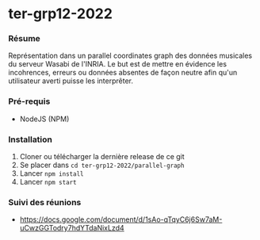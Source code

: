 # ter-grp12-2022

### Résume
Représentation dans un parallel coordinates graph des données musicales du serveur Wasabi de l'INRIA. Le but est de mettre en évidence les incohrences, erreurs ou données absentes de façon neutre afin qu'un utilisateur averti puisse les interprêter.

### Pré-requis
- NodeJS (NPM)

### Installation
1. Cloner ou télécharger la dernière release de ce git
2. Se placer dans `cd ter-grp12-2022/parallel-graph`
3. Lancer `npm install`
4. Lancer `npm start`


### Suivi des réunions
- https://docs.google.com/document/d/1sAo-qTqyC6j6Sw7aM-uCwzGGTodry7hdYTdaNixLzd4
